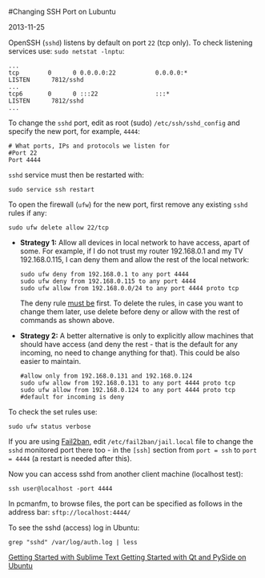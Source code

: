 #Changing SSH Port on Lubuntu

2013-11-25

<!--- tags: linux -->

OpenSSH (`sshd`) listens by default on port `22` (tcp only). To check listening services use: `sudo netstat -lnptu`:

```
...
tcp        0      0 0.0.0.0:22           0.0.0.0:*               LISTEN      7812/sshd 
...
tcp6       0      0 :::22                :::*                    LISTEN      7812/sshd  
...
```

To change the `sshd` port, edit as root (sudo) `/etc/ssh/sshd_config` and specify the new port, for example, `4444`:

```
# What ports, IPs and protocols we listen for
#Port 22
Port 4444
```

`sshd` service must then be restarted with:
```
sudo service ssh restart
```

To open the firewall (`ufw`) for the new port, first remove any existing `sshd` rules if any:
```
sudo ufw delete allow 22/tcp
```
* **Strategy 1:** Allow all devices in local network to have access, apart of some. For example, if I do not trust my router 192.168.0.1 and my TV 192.168.0.115, I can deny them and allow the rest of the local network:
	```
	sudo ufw deny from 192.168.0.1 to any port 4444
	sudo ufw deny from 192.168.0.115 to any port 4444
	sudo ufw allow from 192.168.0.0/24 to any port 4444 proto tcp
	```
	The deny rule [must be](http://ubuntuforums.org/showthread.php?t=823741) first. To delete the rules, in case you want to change them later, use delete before deny or allow with the rest of commands as shown above.

* **Strategy 2:** A better alternative is only to explicitly allow machines that should have access (and deny the rest - that is the default for any incoming, no need to change anything for that). This could be also easier to maintain.
	```
	#allow only from 192.168.0.131 and 192.168.0.124
	sudo ufw allow from 192.168.0.131 to any port 4444 proto tcp
	sudo ufw allow from 192.168.0.124 to any port 4444 proto tcp
	#default for incoming is deny
	```

To check the set rules use:
```
sudo ufw status verbose
```
If you are using [Fail2ban](https://help.ubuntu.com/community/Fail2ban), edit `/etc/fail2ban/jail.local` file to change the `sshd` monitored port there too - in the `[ssh]` section from `port = ssh` to `port = 4444` (a restart is needed after this).

Now you can access sshd from another client machine (localhost test):
```
ssh user@localhost -port 4444
```
In pcmanfm, to browse files, the port can be specified as follows in the address bar: `sftp://localhost:4444/`

To see the sshd (access) log in Ubuntu:

```
grep "sshd" /var/log/auth.log | less
```


<ins class='nfooter'><a id='fprev' href='#blog/2013/2013-11-28-Getting-Started-with-Sublime-Text.md'>Getting Started with Sublime Text</a> <a id='fnext' href='#blog/2013/2013-11-14-Getting-Started-with-Qt-and-PySide-on-Ubuntu.md'>Getting Started with Qt and PySide on Ubuntu</a></ins>
